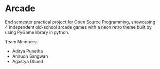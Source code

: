# Arcade

End semester practical project for Open Source Programming, showcasing 4 independent old-school arcade games with a neon retro theme built by using PyGame library in python.

Team Members:

- Aditya Punetha
- Anirudh Sangwan
- Agastya Dhand
